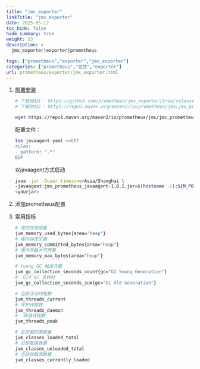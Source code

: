 ```yaml
---
title: "jmx_exporter"
linkTitle: "jmx_exporter"
date: 2025-05-12
toc_hide: false
hide_summary: true
weight: 53
description: >
  jmx_exporter|exporter|prometheus

tags: ["prometheus","exporter","jmx_exporter"]
categories: ["prometheus","监控","exporter"]
url: prometheus/exporter/jmx_exporter.html
---
```


1. [部署安装](https://github.com/prometheus/jmx_exporter)

   ```bash
   # 下载地址1： https://github.com/prometheus/jmx_exporter/tree/release-0.20.0
   # 下载地址2： https://repo1.maven.org/maven2/io/prometheus/jmx/jmx_prometheus_javaagent/
   
   wget https://repo1.maven.org/maven2/io/prometheus/jmx/jmx_prometheus_javaagent/1.0.1/jmx_prometheus_javaagent-1.0.1.jar
   ```

   

   配置文件：

   ```bash
   tee javaagent.yaml <<EOF
   rules:
   - pattern: ".*"
   EOF
   ```

   以javaagent方式启动

   ```bash
   java -jar -Duser.timezone=Asia/Shanghai \
   -javaagent:jmx_prometheus_javaagent-1.0.1.jar=$(hostname -i):${M_PORT:-"12345"}:javaagent.yaml \
   <yourjar>
   ```

2. 添加prometheus配置

3. 常用指标

   ```bash
   # 堆内存使用量
   jvm_memory_used_bytes{area="heap"}
   # 堆内存提交量
   jvm_memory_committed_bytes{area="heap"}
   # 堆内存最大可用量
   jvm_memory_max_bytes{area="heap"}
   ```

   ```bash
   # Young GC 触发次数
   jvm_gc_collection_seconds_count{gc="G1 Young Generation"}
   #  Old GC 总耗时
   jvm_gc_collection_seconds_sum{gc="G1 Old Generation"}
   ```

   ```bash
   # 当前活动线程数
   jvm_threads_current
   # 守护线程数
   jvm_threads_daemon
   #  峰值线程数
   jvm_threads_peak
   ```

   ```bash
   # 总加载的类数量
   jvm_classes_loaded_total
   # 总卸载类数量
   jvm_classes_unloaded_total
   # 当前加载类数量
   jvm_classes_currently_loaded
   ```

   

